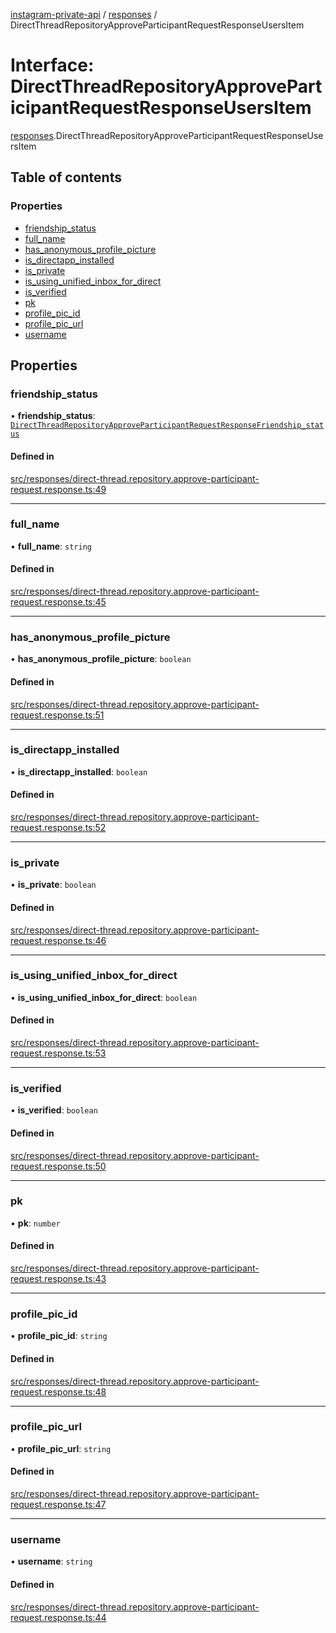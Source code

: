 [instagram-private-api](../../README.md) / [responses](../../modules/responses.md) / DirectThreadRepositoryApproveParticipantRequestResponseUsersItem

# Interface: DirectThreadRepositoryApproveParticipantRequestResponseUsersItem

[responses](../../modules/responses.md).DirectThreadRepositoryApproveParticipantRequestResponseUsersItem

## Table of contents

### Properties

- [friendship\_status](DirectThreadRepositoryApproveParticipantRequestResponseUsersItem.md#friendship_status)
- [full\_name](DirectThreadRepositoryApproveParticipantRequestResponseUsersItem.md#full_name)
- [has\_anonymous\_profile\_picture](DirectThreadRepositoryApproveParticipantRequestResponseUsersItem.md#has_anonymous_profile_picture)
- [is\_directapp\_installed](DirectThreadRepositoryApproveParticipantRequestResponseUsersItem.md#is_directapp_installed)
- [is\_private](DirectThreadRepositoryApproveParticipantRequestResponseUsersItem.md#is_private)
- [is\_using\_unified\_inbox\_for\_direct](DirectThreadRepositoryApproveParticipantRequestResponseUsersItem.md#is_using_unified_inbox_for_direct)
- [is\_verified](DirectThreadRepositoryApproveParticipantRequestResponseUsersItem.md#is_verified)
- [pk](DirectThreadRepositoryApproveParticipantRequestResponseUsersItem.md#pk)
- [profile\_pic\_id](DirectThreadRepositoryApproveParticipantRequestResponseUsersItem.md#profile_pic_id)
- [profile\_pic\_url](DirectThreadRepositoryApproveParticipantRequestResponseUsersItem.md#profile_pic_url)
- [username](DirectThreadRepositoryApproveParticipantRequestResponseUsersItem.md#username)

## Properties

### friendship\_status

• **friendship\_status**: [`DirectThreadRepositoryApproveParticipantRequestResponseFriendship_status`](DirectThreadRepositoryApproveParticipantRequestResponseFriendship_status.md)

#### Defined in

[src/responses/direct-thread.repository.approve-participant-request.response.ts:49](https://github.com/Nerixyz/instagram-private-api/blob/4971f34/src/responses/direct-thread.repository.approve-participant-request.response.ts#L49)

___

### full\_name

• **full\_name**: `string`

#### Defined in

[src/responses/direct-thread.repository.approve-participant-request.response.ts:45](https://github.com/Nerixyz/instagram-private-api/blob/4971f34/src/responses/direct-thread.repository.approve-participant-request.response.ts#L45)

___

### has\_anonymous\_profile\_picture

• **has\_anonymous\_profile\_picture**: `boolean`

#### Defined in

[src/responses/direct-thread.repository.approve-participant-request.response.ts:51](https://github.com/Nerixyz/instagram-private-api/blob/4971f34/src/responses/direct-thread.repository.approve-participant-request.response.ts#L51)

___

### is\_directapp\_installed

• **is\_directapp\_installed**: `boolean`

#### Defined in

[src/responses/direct-thread.repository.approve-participant-request.response.ts:52](https://github.com/Nerixyz/instagram-private-api/blob/4971f34/src/responses/direct-thread.repository.approve-participant-request.response.ts#L52)

___

### is\_private

• **is\_private**: `boolean`

#### Defined in

[src/responses/direct-thread.repository.approve-participant-request.response.ts:46](https://github.com/Nerixyz/instagram-private-api/blob/4971f34/src/responses/direct-thread.repository.approve-participant-request.response.ts#L46)

___

### is\_using\_unified\_inbox\_for\_direct

• **is\_using\_unified\_inbox\_for\_direct**: `boolean`

#### Defined in

[src/responses/direct-thread.repository.approve-participant-request.response.ts:53](https://github.com/Nerixyz/instagram-private-api/blob/4971f34/src/responses/direct-thread.repository.approve-participant-request.response.ts#L53)

___

### is\_verified

• **is\_verified**: `boolean`

#### Defined in

[src/responses/direct-thread.repository.approve-participant-request.response.ts:50](https://github.com/Nerixyz/instagram-private-api/blob/4971f34/src/responses/direct-thread.repository.approve-participant-request.response.ts#L50)

___

### pk

• **pk**: `number`

#### Defined in

[src/responses/direct-thread.repository.approve-participant-request.response.ts:43](https://github.com/Nerixyz/instagram-private-api/blob/4971f34/src/responses/direct-thread.repository.approve-participant-request.response.ts#L43)

___

### profile\_pic\_id

• **profile\_pic\_id**: `string`

#### Defined in

[src/responses/direct-thread.repository.approve-participant-request.response.ts:48](https://github.com/Nerixyz/instagram-private-api/blob/4971f34/src/responses/direct-thread.repository.approve-participant-request.response.ts#L48)

___

### profile\_pic\_url

• **profile\_pic\_url**: `string`

#### Defined in

[src/responses/direct-thread.repository.approve-participant-request.response.ts:47](https://github.com/Nerixyz/instagram-private-api/blob/4971f34/src/responses/direct-thread.repository.approve-participant-request.response.ts#L47)

___

### username

• **username**: `string`

#### Defined in

[src/responses/direct-thread.repository.approve-participant-request.response.ts:44](https://github.com/Nerixyz/instagram-private-api/blob/4971f34/src/responses/direct-thread.repository.approve-participant-request.response.ts#L44)
